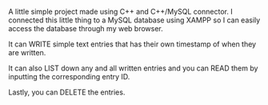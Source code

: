 A little simple project made using C++ and C++/MySQL connector. 
I connected this little thing to a MySQL database using XAMPP so I can easily access the database through my web browser.


It can WRITE simple text entries that has their own timestamp of when they are written.

It can also LIST down any and all written entries and you can READ them by inputting the corresponding entry ID.

Lastly, you can DELETE the entries.
